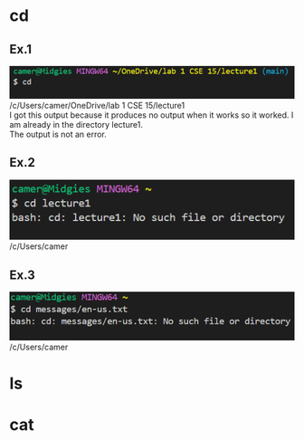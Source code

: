 # cd
## Ex.1
![Image](https://github.com/camunkefer/cse15l-lab-reports/blob/main/Screenshot%202024-04-02%20102039.png) <br>
/c/Users/camer/OneDrive/lab 1 CSE 15/lecture1 <br>
I got this output because it produces no output when it works so it worked. I am already in the directory lecture1. <br>
The output is not an error. <br>

## Ex.2
![Image](https://github.com/camunkefer/cse15l-lab-reports/blob/main/Screenshot%202024-04-02%20102218.png) <br>
/c/Users/camer <br>

## Ex.3
![Image](https://github.com/camunkefer/cse15l-lab-reports/blob/main/Screenshot%202024-04-02%20102255.png) <br>
/c/Users/camer <br>

# ls
# cat
